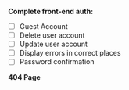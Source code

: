 **Complete front-end auth:**
- [ ] Guest Account
- [ ] Delete user account
- [ ] Update user account
- [ ] Display errors in correct places
- [ ] Password confirmation

**404 Page**
